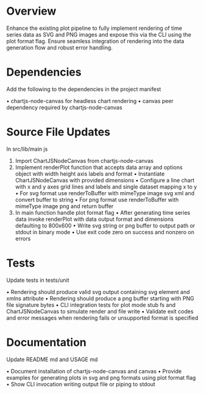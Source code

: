 # Overview

Enhance the existing plot pipeline to fully implement rendering of time series data as SVG and PNG images and expose this via the CLI using the plot format flag. Ensure seamless integration of rendering into the data generation flow and robust error handling.

# Dependencies

Add the following to the dependencies in the project manifest

• chartjs-node-canvas for headless chart rendering
• canvas peer dependency required by chartjs-node-canvas

# Source File Updates

In src/lib/main js

1. Import ChartJSNodeCanvas from chartjs-node-canvas
2. Implement renderPlot function that accepts data array and options object with width height axis labels and format
   • Instantiate ChartJSNodeCanvas with provided dimensions
   • Configure a line chart with x and y axes grid lines and labels and single dataset mapping x to y
   • For svg format use renderToBuffer with mimeType image svg xml and convert buffer to string
   • For png format use renderToBuffer with mimeType image png and return buffer
3. In main function handle plot format flag
   • After generating time series data invoke renderPlot with data output format and dimensions defaulting to 800x600
   • Write svg string or png buffer to output path or stdout in binary mode
   • Use exit code zero on success and nonzero on errors

# Tests

Update tests in tests/unit

• Rendering should produce valid svg output containing svg element and xmlns attribute
• Rendering should produce a png buffer starting with PNG file signature bytes
• CLI integration tests for plot mode stub fs and ChartJSNodeCanvas to simulate render and file write
• Validate exit codes and error messages when rendering fails or unsupported format is specified

# Documentation

Update README md and USAGE md

• Document installation of chartjs-node-canvas and canvas
• Provide examples for generating plots in svg and png formats using plot format flag
• Show CLI invocation writing output file or piping to stdout

